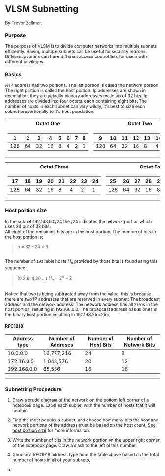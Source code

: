 

# VLSM Subnetting

By Trevor Zellmer.


### Purpose
The purpose of VLSM is to divide computer networks into multiple subnets efficently.
Having multiple subnets can be useful for security reasons. Different subnets can
have different access control lists for users with different privileges.



### Basics
A IP address has two portions. The left portion is called the network portion.
The right portion is called the host portion. 
Ip addresses are shown in decmial but they are actually bianary addresses made up of 32 bits.
Ip addresses are divided into four octets, each containing eight bits.
The number of hosts in each subnet can vary wildly, it's best to size each subnet proportionally to it's host population.


<table>
<tr><th> Octet One </th><th>Octet Two</th></tr>
<tr><td>

1|2|3|4|5|6|7|8
-|-|-|-|-|-|-|-
128|64|32|16|8|4|2|1|

</td><td>

9|10|11|12|13|14|15|16
-|-|-|-|-|-|-|-
128|64|32|16|8|4|2|1

</td></tr> </table>

<table>
<tr><th> Octet Three </th><th>Octet Four</th></tr>
<tr><td>

17|18|19|20|21|22|23|24
-|-|-|-|-|-|-|-
128|64|32|16|8|4|2|1


</td><td>

25|26|27|28|29|30|31|32
-|-|-|-|-|-|-|-
128|64|32|16|8|4|2|1|

</td></tr> </table>

### Host portion size


In the subnet 192.168.0.0/24 the /24 indicates the network portion which uses 24 out of 32 bits. </br>
All eight of the remaining bits are in the host portion.
The number of bits in the host portion is:
> $n$ = 32 - 24 = 8  </br></br>

The number of available hosts $H_n$ provided by those bits is found using this sequence: </br>
> (0,2,6,14,30,...) $H_n = 2^n -2$ </br> </br>

Notice that two is being subtracted away from the value, this is because there are 
two IP addresses that are reserved in every subnet: The broadcast address and the network address. The network address has all zeros in the host portion, resulting in 192.168.0.0.
The broadcast address has all ones in the binary host portion resulting in 192.168.255.255. </br>


#### RFC1918

Address type | Number of Addreses | Number of Host Bits | Number of Network Bits
-------------|--------------------|---------------------|----------------------
10.0.0.0     | 16,777,216           | 24                  | 8
172.16.0.0   | 1,048,576            | 20                  | 12
192.168.0.0  | 65,536              | 16                  | 16


___

### Subnetting Proceedure

1. Draw a crude diagram of the network on the bottom left corner of a notebook page. Label each subnet with the number of hosts that it will contain

2. Find the most populous subnet, and choose how many bits the host and network portions of the address must be based on the host count. [See host portion size](#host-portion-size) for more information. 

3. Write the number of bits in the network portion on the upper right corner of the notebook page. Draw a slash to the left of this number.

4. Choose a RFC1918 address type from the table above based on the total number of hosts in all of your subnets. 

5. 

